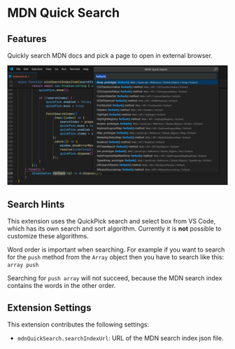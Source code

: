 # MDN Quick Search

## Features

Quickly search MDN docs and pick a page to open in external browser.

![Screenshot](https://raw.githubusercontent.com/th7as/mdn-quick-search/main/images/demo.png)

## Search Hints

This extension uses the QuickPick search and select box from VS Code, which has its own search and sort algorithm.
Currently it is **not** possible to customize these algorithms.

Word order is important when searching.
For example if you want to search for the `push` method from the `Array` object then you have to search like this: `array push`

Searching for `push array` will not succeed, because the MDN search index contains the words in the other order.

## Extension Settings

This extension contributes the following settings:

* `mdnQuickSearch.searchIndexUrl`: URL of the MDN search index json file.
